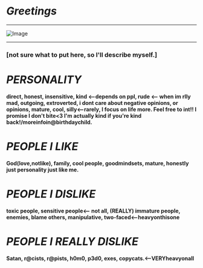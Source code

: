 # ***Greetings***
***
![Image](https://github.com/user-attachments/assets/81636638-9c24-4db8-9fad-4c0118acb816)
***
### **[not sure what to put here, so I'll describe myself.**]

# ***PERSONALITY***
**direct, honest, insensitive, kind <--depends on ppl, rude <-- when im rlly mad, outgoing, extroverted, i dont care about negative opinions, or opinions, mature, cool, silly<--rarely, I focus on life more. Feel free to int!! I promise I don't bite<3 I'm actually kind if you're kind back!/moreinfoin@birthdaychild.**

# ***PEOPLE I LIKE***
**God(love,notlike), family, cool people, goodmindsets, mature, honestly just personality just like me.**

# ***PEOPLE I DISLIKE***
**toxic people, sensitive people<-- not all, (REALLY) immature people, enemies, blame others, manipulative, two-faced<--heavyonthisone**

# ***PEOPLE I REALLY DISLIKE***
**Satan, r@cists, r@pists, h0m0, p3d0, exes, copycats.<--VERYheavyonall**

